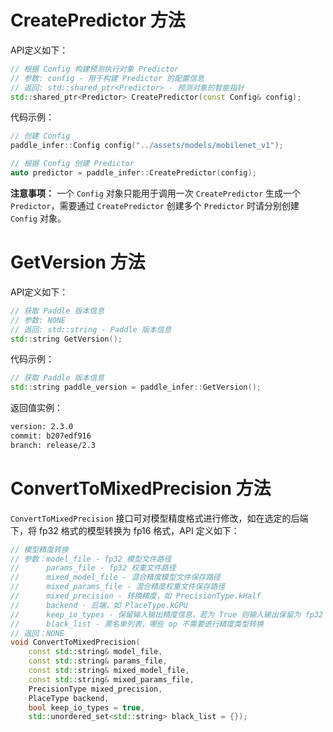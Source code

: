 # CreatePredictor 方法

API定义如下：

```c++
// 根据 Config 构建预测执行对象 Predictor
// 参数: config - 用于构建 Predictor 的配置信息
// 返回: std::shared_ptr<Predictor> - 预测对象的智能指针
std::shared_ptr<Predictor> CreatePredictor(const Config& config);
```

代码示例：

```c++
// 创建 Config
paddle_infer::Config config("../assets/models/mobilenet_v1");

// 根据 Config 创建 Predictor
auto predictor = paddle_infer::CreatePredictor(config);
```

**注意事项：**
一个 `Config` 对象只能用于调用一次 `CreatePredictor` 生成一个 `Predictor`，需要通过 `CreatePredictor` 创建多个 `Predictor` 时请分别创建 `Config` 对象。

# GetVersion 方法

API定义如下：

```c++
// 获取 Paddle 版本信息
// 参数: NONE
// 返回: std::string - Paddle 版本信息
std::string GetVersion();
```

代码示例：

```c++
// 获取 Paddle 版本信息
std::string paddle_version = paddle_infer::GetVersion();
```

返回值实例：

```bash
version: 2.3.0
commit: b207edf916
branch: release/2.3
```

# ConvertToMixedPrecision 方法

`ConvertToMixedPrecision` 接口可对模型精度格式进行修改，如在选定的后端下，将 fp32 格式的模型转换为 fp16 格式，API 定义如下：

```c++
// 模型精度转换
// 参数：model_file - fp32 模型文件路径
//      params_file - fp32 权重文件路径
//      mixed_model_file - 混合精度模型文件保存路径
//      mixed_params_file - 混合精度权重文件保存路径
//      mixed_precision - 转换精度，如 PrecisionType.kHalf
//      backend - 后端，如 PlaceType.kGPU
//      keep_io_types - 保留输入输出精度信息，若为 True 则输入输出保留为 fp32 类型，否则转为 precision 类型
//      black_list - 黑名单列表，哪些 op 不需要进行精度类型转换
// 返回：NONE
void ConvertToMixedPrecision(
    const std::string& model_file,
    const std::string& params_file,
    const std::string& mixed_model_file,
    const std::string& mixed_params_file,
    PrecisionType mixed_precision,
    PlaceType backend,
    bool keep_io_types = true,
    std::unordered_set<std::string> black_list = {});
```
